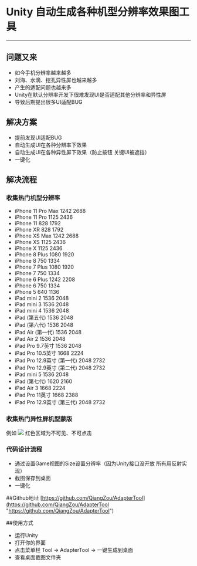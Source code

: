 # Unity 自动生成各种机型分辨率效果图工具



----------


## 问题又来

- 如今手机分辨率越来越多
- 刘海、水滴、挖孔异性屏也越来越多
- 产生的适配问题也越来多
- Unity在默认分辨率开发下很难发现UI是否适配其他分辨率和异性屏
- 导致后期提出很多UI适配BUG

## 解决方案
- 提前发现UI适配BUG
- 自动生成UI在各种分辨率下效果
- 自动生成UI在各种异性屏下效果（防止按钮 关键UI被遮挡）
- 一键化


## 解决流程
### 收集热门机型分辨率
- iPhone	11 Pro Max	1242	2688
- iPhone	11 Pro	1125	2436
- iPhone	11	828	1792
- iPhone	XR	828	1792
- iPhone	XS Max	1242	2688
- iPhone	XS	1125	2436
- iPhone	X	1125	2436
- iPhone	8 Plus	1080	1920
- iPhone	8	750	1334
- iPhone	7 Plus	1080	1920
- iPhone	7	750	1334
- iPhone	6 Plus	1242	2208
- iPhone	6	750	1334
- iPhone	5	640	1136		
- iPad	mini 2	1536	2048
- iPad	mini 3	1536	2048
- iPad	mini 4	1536	2048
- iPad	(第五代)	1536	2048
- iPad	(第六代)	1536	2048
- iPad	Air (第一代)	1536	2048
- iPad	Air 2	1536	2048
- iPad	Pro 9.7英寸	1536	2048
- iPad	Pro 10.5英寸	1668	2224
- iPad	Pro 12.9英寸 (第一代)	2048	2732
- iPad	Pro 12.9英寸 (第二代)	2048	2732			
- iPad	mini 5	1536	2048
- iPad	(第七代)	1620	2160
- iPad	Air 3	1668	2224
- iPad	Pro 11英寸	1668	2388
- iPad	Pro 12.9英寸 (第三代)	2048	2732

### 收集热门异性屏机型蒙版
例如
![](https://i.imgur.com/zDXg1jl.png)
红色区域为不可见、不可点击

### 代码设计流程


- 通过设置Game视图的Size设置分辨率（因为Unity接口没开放 所有用反射实现）
- 截图保存到桌面
- 一键化


##Github地址
[https://github.com/QiangZou/AdapterTool](https://github.com/QiangZou/AdapterTool "https://github.com/QiangZou/AdapterTool")

##使用方式
- 运行Unity
- 打开你的界面
- 点击菜单栏 Tool -> AdapterTool -> 一键生成到桌面
- 查看桌面截图文件夹


